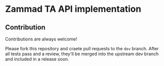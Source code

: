 # Zammad TA API implementation

<!-- [![Build Status](https://travis-ci.org/exanion/zammad-js-api.svg?branch=dev)](https://travis-ci.org/exanion/zammad-js-api)
[![Coverage Status](https://coveralls.io/repos/github/exanion/zammad-js-api/badge.svg?branch=dev)](https://coveralls.io/github/exanion/zammad-js-api) -->

## Contribution

Contributions are always welcome!

Please fork this repository and craete pull requests to the `dev` branch. After all tests pass and a review, they'll be merged into the upstream dev branch and included in a release soon.